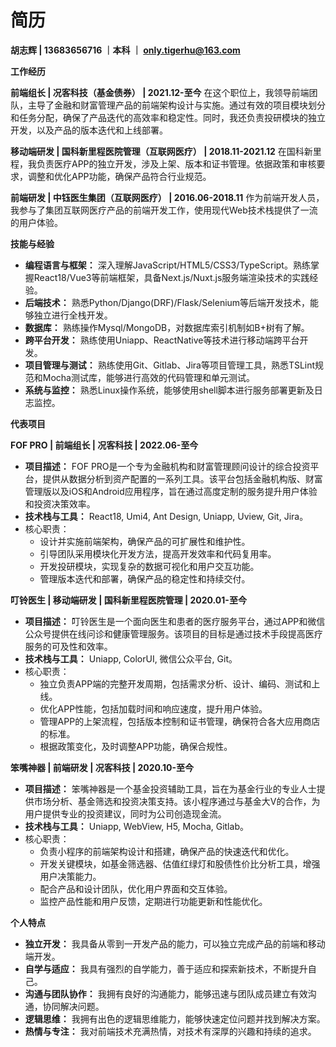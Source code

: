 # 简历

**胡志辉  | 13683656716 ｜本科  ｜ only.tigerhu@163.com** 

**工作经历**

**前端组长 | 况客科技（基金债券） | 2021.12-至今**
在这个职位上，我领导前端团队，主导了金融和财富管理产品的前端架构设计与实施。通过有效的项目模块划分和任务分配，确保了产品迭代的高效率和稳定性。同时，我还负责投研模块的独立开发，以及产品的版本迭代和上线部署。

**移动端研发 | 国科新里程医院管理（互联网医疗） | 2018.11-2021.12**
在国科新里程，我负责医疗APP的独立开发，涉及上架、版本和证书管理。依据政策和审核要求，调整和优化APP功能，确保产品符合行业规范。

**前端研发 | 中钰医生集团（互联网医疗） | 2016.06-2018.11**
作为前端开发人员，我参与了集团互联网医疗产品的前端开发工作，使用现代Web技术栈提供了一流的用户体验。

**技能与经验**

- **编程语言与框架：** 深入理解JavaScript/HTML5/CSS3/TypeScript。熟练掌握React18/Vue3等前端框架，具备Next.js/Nuxt.js服务端渲染技术的实践经验。
- **后端技术：** 熟悉Python/Django(DRF)/Flask/Selenium等后端开发技术，能够独立进行全栈开发。
- **数据库：** 熟练操作Mysql/MongoDB，对数据库索引机制如B+树有了解。
- **跨平台开发：** 熟练使用Uniapp、ReactNative等技术进行移动端跨平台开发。
- **项目管理与测试：** 熟练使用Git、Gitlab、Jira等项目管理工具，熟悉TSLint规范和Mocha测试库，能够进行高效的代码管理和单元测试。
- **系统与监控：** 熟悉Linux操作系统，能够使用shell脚本进行服务部署更新及日志监控。

**代表项目**

**FOF PRO | 前端组长 | 况客科技 | 2022.06-至今**

- **项目描述：** FOF PRO是一个专为金融机构和财富管理顾问设计的综合投资平台，提供从数据分析到资产配置的一系列工具。该平台包括金融机构版、财富管理版以及iOS和Android应用程序，旨在通过高度定制的服务提升用户体验和投资决策效率。
- **技术栈与工具：** React18, Umi4, Ant Design, Uniapp, Uview, Git, Jira。
- 核心职责：
  - 设计并实施前端架构，确保产品的可扩展性和维护性。
  - 引导团队采用模块化开发方法，提高开发效率和代码复用率。
  - 开发投研模块，实现复杂的数据可视化和用户交互功能。
  - 管理版本迭代和部署，确保产品的稳定性和持续交付。

**叮铃医生 | 移动端研发 | 国科新里程医院管理 | 2020.01-至今**

- **项目描述：** 叮铃医生是一个面向医生和患者的医疗服务平台，通过APP和微信公众号提供在线问诊和健康管理服务。该项目的目标是通过技术手段提高医疗服务的可及性和效率。
- **技术栈与工具：** Uniapp, ColorUI, 微信公众平台, Git。
- 核心职责：
  - 独立负责APP端的完整开发周期，包括需求分析、设计、编码、测试和上线。
  - 优化APP性能，包括加载时间和响应速度，提升用户体验。
  - 管理APP的上架流程，包括版本控制和证书管理，确保符合各大应用商店的标准。
  - 根据政策变化，及时调整APP功能，确保合规性。

**笨嘴神器 | 前端研发 | 况客科技 | 2020.10-至今**

- **项目描述：** 笨嘴神器是一个基金投资辅助工具，旨在为基金行业的专业人士提供市场分析、基金筛选和投资决策支持。该小程序通过与基金大V的合作，为用户提供专业的投资建议，同时为公司创造现金流。
- **技术栈与工具：** Uniapp, WebView, H5, Mocha, Gitlab。
- 核心职责：
  - 负责小程序的前端架构设计和搭建，确保产品的快速迭代和优化。
  - 开发关键模块，如基金筛选器、估值红绿灯和股债性价比分析工具，增强用户决策能力。
  - 配合产品和设计团队，优化用户界面和交互体验。
  - 监控产品性能和用户反馈，定期进行功能更新和性能优化。

**个人特点**

- **独立开发：** 我具备从零到一开发产品的能力，可以独立完成产品的前端和移动端开发。
- **自学与适应：** 我具有强烈的自学能力，善于适应和探索新技术，不断提升自己。
- **沟通与团队协作：** 我拥有良好的沟通能力，能够迅速与团队成员建立有效沟通，协同解决问题。
- **逻辑思维：** 我拥有出色的逻辑思维能力，能够快速定位问题并找到解决方案。
- **热情与专注：** 我对前端技术充满热情，对技术有深厚的兴趣和持续的追求。

